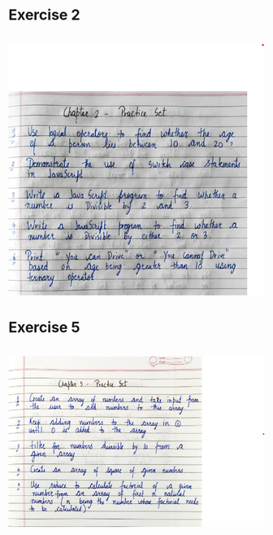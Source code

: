 <h1> Exercise 2<h1>

<img src="exercise2/Screenshot 2022-09-28 102628.png" alt="Alt text" title="Optional title">

<h1> Exercise 5<h1>

<img src="exercise/Screenshot 2022-09-28 091301.png" alt="Alt text" title="Optional title">

